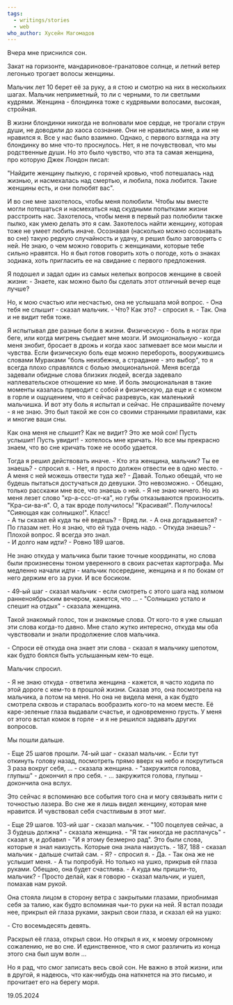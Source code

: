 ```yaml
---
tags:
  - writings/stories
  - web
who_author: Хусейн Магомадов
---
```

Вчера мне приснился сон. 

Закат на горизонте, мандариновое-гранатовое солнце, и летний ветер легонько трогает волосы женщины. 

Мальчик лет 10 берет её за руку, а я стою и смотрю на них в нескольких шагах. Мальчик неприметный, то ли с черными, то ли светлыми кудрями. Женщина - блондинка тоже с кудрявыми волосами, высокая, стройная. 

В жизни блондинки никогда не волновали мое сердце, не трогали струн души, не доводили до хаоса сознание. Они не нравились мне, а им не нравился я. Все у нас было взаимно. 
Однако, с первого взгляда на эту блондинку во мне что-то проснулось. Нет, я не почувствовал, что мы родственные души. Но это было чувство, что эта та самая женщина, про которую Джек Лондон писал:

"Найдите женщину пылкую, с горячей кровью, чтоб потешалась над жизнью, и насмехалась над смертью, и любила, пока любится. Такие женщины есть, и они полюбят вас". 

И во сне мне захотелось, чтобы меня полюбили. Чтобы мы вместе могли потешаться и насмехаться над скудными попытками жизни расстроить нас. Захотелось, чтобы меня в первый раз полюбили также пылко, как умею делать это я сам. Захотелось найти женщину, которая тоже не умеет любить иначе. 
Осознавая (насколько можно осознавать во сне) такую редкую случайность и удачу, я решил было заговорить с ней. Не знаю, о чем можно говорить с женщинами, которые тебе сильно нравятся. Но я был готов говорить хоть о погоде, хоть о знаках зодиака, хоть пригласить ее на свидание с первого предложения.   

Я подошел и задал один из самых нелепых вопросов женщине в своей жизни:
\- Знаете, как можно было бы сделать этот отличный вечер еще лучше?

Но, к мою счастью или несчастью, она не услышала мой вопрос. 
\- Она тебя не слышит - сказал мальчик. 
\- Что? Как это? - спросил я. 
\- Так. Она и не видит тебя тоже. 

Я испытывал две разные боли в жизни. Физическую - боль в ногах при беге, или когда мигрень съедает мне мозги. И эмоциональную - когда меня знобит, бросает в дрожь и когда хаос затмевает все мои мысли и чувства. Если физическую боль еще можно перебороть, вооружившись словами Мураками "боль неизбежна, а страдание - это выбор", то я всегда плохо справлялся с болью эмоциональной. Меня всегда задевали обидные слова близких людей, всегда задевало наплевательское отношение ко мне. И боль эмоциональная в такие моменты казалась приводит с собой и физическую, да еще и с комком в горле и ощущением, что я сейчас разревусь, как маленький мальчишка. И вот эту боль я испытал и сейчас. Не спрашивайте почему - я не знаю. Это был такой же сон со своими странными правилами, как и многие ваши сны. 

Как она меня не слышит? Как не видит? Это же мой сон! Пусть услышит! Пусть увидит! - хотелось мне кричать. Но все мы прекрасно знаем, что во сне кричать тоже не особо удается. 

Тогда я решил действовать иначе. 
\- Кто эта женщина, мальчик? Ты ее знаешь? - спросил я. 
\- Нет, я просто должен отвести ее в одно место. 
\- А меня с ней можешь отвести туда же?
\- Давай. Только обещай, что не будешь пытаться достучаться до девушки. Это невозможно.
\- Обещаю, только расскажи мне все, что знаешь о ней. 
\- Я не знаю ничего. Но из меня лезет слово "кр-а-ссс-от-ка", но губы отказываются произносить. "Кра-си-ва-я". О, а так вроде получилось! "Красивая!". Получилось! "Сияющая как солнышко!". Класс!  
\- А ты сказал ей куда ты её ведешь? 
\- Вряд ли. 
\- А она догадывается? 
\- По глазам нет. Но я знаю, что ей туда очень надо. 
\- Откуда знаешь?
\- Плохой вопрос. Я всегда это знал.  
\- И долго нам идти?
\- Ровно 189 шагов. 

Не знаю откуда у мальчика были такие точные координаты, но слова были произнесены тоном уверенного в своих расчетах картографа. Мы медленно начали идти - мальчик посередине, женщина и я по бокам от него держим его за руки. И все босиком. 

\- 49-ый шаг - сказал мальчик - если смотреть с этого шага над холмом ранненоябрьским вечером, кажется, что ...
\- "Солнышко устало и спешит на отдых" - сказала женщина.

Такой знакомый голос, тон и знакомые слова. От кого-то я уже слышал эти слова когда-то давно. Мне стало жутко интересно, откуда мы оба чувствовали и знали продолжение слов мальчика. 

\- Спроси её откуда она знает эти слова - сказал я мальчику шепотом, как будто боялся быть услышанным кем-то еще. 

Мальчик спросил. 

\- Я не знаю откуда - ответила женщина - кажется, я часто ходила по этой дороге с кем-то в прошлой жизни. 
Сказав это, она посмотрела на мальчика, а потом на меня. Но она не видела меня, а как будто смотрела сквозь и старалась вообразить кого-то на моем месте. Её каре-зеленые глаза выдавали счастье, и одновременно грусть. У меня от этого встал комок в горле - и я не решился задавать других вопросов. 

Мы пошли дальше. 

\- Еще 25 шагов прошли. 74-ый шаг - сказал мальчик. 
\- Если тут откинуть голову назад, посмотреть прямо вверх на небо и покрутиться 3 раза вокруг себя, ... - сказала женщина.
\- "закружится голова, глупыш" - докончил я про себя.
\- ... закружится голова, глупыш - докончила она вслух. 

Это сейчас я вспоминаю все события того сна и могу связывать нити с точностью лазера. Во сне же я лишь видел женщину, которая мне нравится. И чувствовал себя счастливым в этот миг.  

\- Еще 29 шагов. 103-ий шаг - сказал мальчик. 
\- "100 поцелуев сейчас, а 3 будешь должна" - сказала женщина. 
\- "Я так никогда не расплачусь" - сказал я, и добавил - "И я этому безмерно рад". Это были слова, которые я знал наизусть. Которые она знала наизусть. 
\- 187, 188 - сказал мальчик - дальше считай сам. 
\- Я? - спросил я.
\- Да. 
\- Так она же не услышит меня. 
\- А ты попробуй. Но только на ушко, прикрыв ей глаза руками. Обещаю, она будет счастлива. 
\- А куда мы пришли-то, мальчик?
\- Просто делай, как я говорю - сказал мальчик, и ушел, помахав нам рукой. 

Она стояла лицом в сторону ветра с закрытыми глазами, приобнимая себя за талию, как будто вспоминая чьи-то руки на ней. Я встал позади нее, прикрыл ей глаза руками, закрыл свои глаза, и сказал ей на ушко:

\- Сто восемьдесять девять. 

Раскрыл её глаза, открыл свои. Но открыл я их, к моему огромному сожалению, не во сне. И единственное, что я смог различить из конца этого сна был шум волн ... 

Но я рад, что смог записать весь свой сон. Не важно в этой жизни, или в другой, я надеюсь, что как-нибудь она наткнется на это письмо, и прочитает его на берегу моря.  

19.05.2024